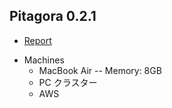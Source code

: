 
Pitagora 0.2.1
--------------

-   [Report](https://docs.google.com/spreadsheets/d/1N2ezd8Bi6kTV_DxMTlTZQL5Gjq47RQtTCQXV3ufZHGg/edit#gid=0)

<!-- -->

-   Machines
    -   MacBook Air -- Memory: 8GB
    -   PC クラスター
    -   AWS
